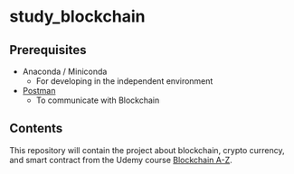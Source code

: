 # study_blockchain

## Prerequisites
- Anaconda / Miniconda
    - For developing in the independent environment
- [Postman](www.getpostman.com)
    - To communicate with Blockchain

## Contents
This repository will contain the project about blockchain, crypto currency, and smart contract from the Udemy course [Blockchain A-Z](https://www.udemy.com/course/best-blockchain-az/).